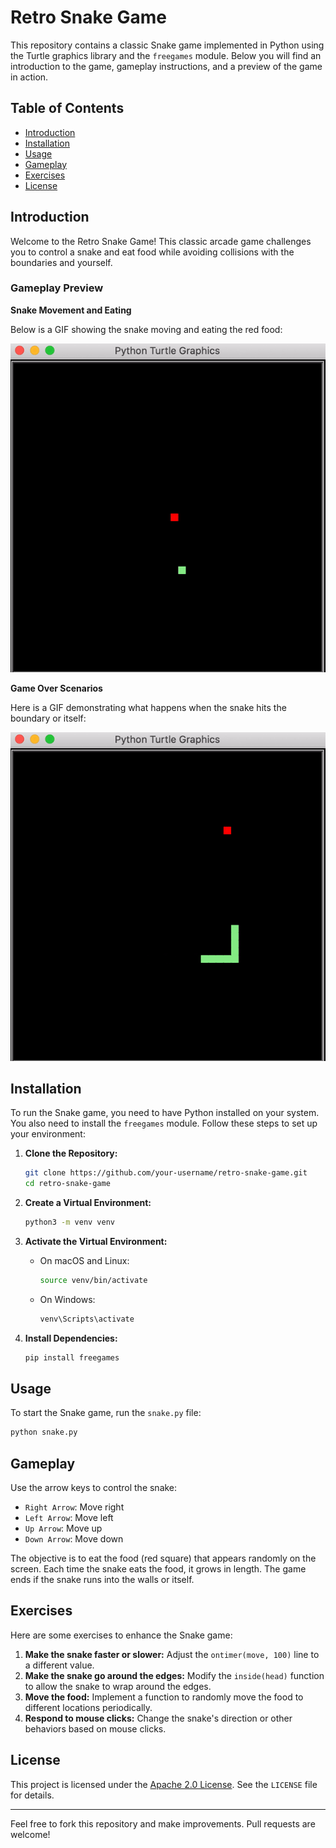 # Retro Snake Game

This repository contains a classic Snake game implemented in Python using the Turtle graphics library and the `freegames` module. Below you will find an introduction to the game, gameplay instructions, and a preview of the game in action.

## Table of Contents

- [Introduction](#introduction)
- [Installation](#installation)
- [Usage](#usage)
- [Gameplay](#gameplay)
- [Exercises](#exercises)
- [License](#license)

## Introduction

Welcome to the Retro Snake Game! This classic arcade game challenges you to control a snake and eat food while avoiding collisions with the boundaries and yourself.

### Gameplay Preview

**Snake Movement and Eating**

Below is a GIF showing the snake moving and eating the red food:

![Snake Movement and Eating](media/snake-gameplay-1.gif)

**Game Over Scenarios**

Here is a GIF demonstrating what happens when the snake hits the boundary or itself:

![Game Over](media/snake-gameplay-2.gif)

## Installation

To run the Snake game, you need to have Python installed on your system. You also need to install the `freegames` module. Follow these steps to set up your environment:

1. **Clone the Repository:**
   ```sh
   git clone https://github.com/your-username/retro-snake-game.git
   cd retro-snake-game
   ```

2. **Create a Virtual Environment:**
   ```sh
   python3 -m venv venv
   ```

3. **Activate the Virtual Environment:**
   - On macOS and Linux:
     ```sh
     source venv/bin/activate
     ```
   - On Windows:
     ```sh
     venv\Scripts\activate
     ```

4. **Install Dependencies:**
   ```sh
   pip install freegames
   ```

## Usage

To start the Snake game, run the `snake.py` file:

```sh
python snake.py
```

## Gameplay

Use the arrow keys to control the snake:
- `Right Arrow`: Move right
- `Left Arrow`: Move left
- `Up Arrow`: Move up
- `Down Arrow`: Move down

The objective is to eat the food (red square) that appears randomly on the screen. Each time the snake eats the food, it grows in length. The game ends if the snake runs into the walls or itself.

## Exercises

Here are some exercises to enhance the Snake game:

1. **Make the snake faster or slower:** Adjust the `ontimer(move, 100)` line to a different value.
2. **Make the snake go around the edges:** Modify the `inside(head)` function to allow the snake to wrap around the edges.
3. **Move the food:** Implement a function to randomly move the food to different locations periodically.
4. **Respond to mouse clicks:** Change the snake's direction or other behaviors based on mouse clicks.

## License

This project is licensed under the [Apache 2.0 License](LICENSE). See the `LICENSE` file for details.

---

Feel free to fork this repository and make improvements. Pull requests are welcome!
```